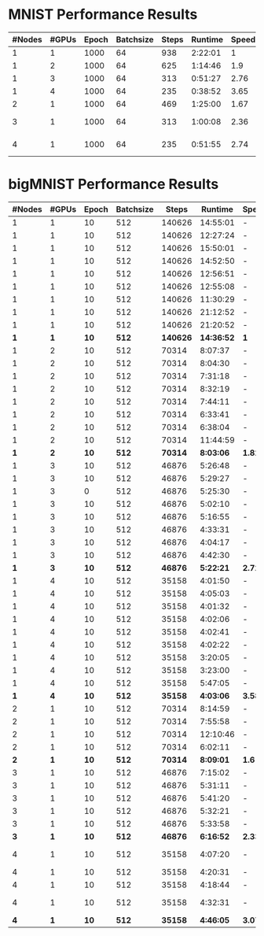 # MNIST Performance Results	
| #Nodes | #GPUs | Epoch | Batchsize | Steps | Runtime  | Speedup | Node(s) |
|--------|-------|-------|-----------|-------|----------|---------|---------|
| 1      | 1     | 1000  | 64        | 938   | 2:22:01  | 1       | gn03    |
| 1      | 2     | 1000  | 64        | 625   | 1:14:46  | 1.9     | gn03    |
| 1      | 3     | 1000  | 64        | 313   | 0:51:27  | 2.76    | gn02    |
| 1      | 4     | 1000  | 64        | 235   | 0:38:52  | 3.65    | gn05    |
| 2      | 1     | 1000  | 64        | 469   | 1:25:00  | 1.67    | gn[02,05] |
| 3      | 1     | 1000  | 64        | 313   | 1:00:08  | 2.36    | gn[01-03] |
| 4      | 1     | 1000  | 64        | 235   | 0:51:55  | 2.74    | gn[02-05] |

# bigMNIST Performance Results

| #Nodes | #GPUs | Epoch | Batchsize | Steps   | Runtime   | Speedup | Node(s)                                                                    |
|--------|-------|-------|-----------|---------|-----------|---------|---------------------------------------------------------------------------|
| 1      | 1     | 10    | 512       | 140626  | 14:55:01  | -       | gn01                                                                      |
| 1      | 1     | 10    | 512       | 140626  | 12:27:24  | -       | gn02                                                                      |
| 1      | 1     | 10    | 512       | 140626  | 15:50:01  | -       | gn03                                                                      |
| 1      | 1     | 10    | 512       | 140626  | 14:52:50  | -       | gn04                                                                      |
| 1      | 1     | 10    | 512       | 140626  | 12:56:51  | -       | gn05                                                                      |
| 1      | 1     | 10    | 512       | 140626  | 12:55:08  | -       | gn06                                                                      |
| 1      | 1     | 10    | 512       | 140626  | 11:30:29  | -       | gn07                                                                      |
| 1      | 1     | 10    | 512       | 140626  | 21:12:52  | -       | gn08                                                                      |
| 1      | 1     | 10    | 512       | 140626  | 21:20:52  | -       | gn09                                                                      |
| **1** | **1** | **10**| **512** | **140626**| **14:36:52**| **1** | **Avg** |
| 1      | 2     | 10    | 512       | 70314   | 8:07:37   | -       | gn01                                                                      |
| 1      | 2     | 10    | 512       | 70314   | 8:04:30   | -       | gn02                                                                      |
| 1      | 2     | 10    | 512       | 70314   | 7:31:18   | -       | gn03                                                                      |
| 1      | 2     | 10    | 512       | 70314   | 8:32:19   | -       | gn04                                                                      |
| 1      | 2     | 10    | 512       | 70314   | 7:44:11   | -       | gn05                                                                      |
| 1      | 2     | 10    | 512       | 70314   | 6:33:41   | -       | gn06                                                                      |
| 1      | 2     | 10    | 512       | 70314   | 6:38:04   | -       | gn07                                                                      |
| 1      | 2     | 10    | 512       | 70314   | 11:44:59  | -       | gn08                                                                      |
| **1** | **2** | **10**| **512** | **70314** | **8:03:06** | **1.82**| **Avg** |
| 1      | 3     | 10    | 512       | 46876   | 5:26:48   | -       | gn01                                                                      |
| 1      | 3     | 10    | 512       | 46876   | 5:29:27   | -       | gn02                                                                      |
| 1      | 3     | 0     | 512       | 46876   | 5:25:30   | -       | gn03                                                                      |
| 1      | 3     | 10    | 512       | 46876   | 5:02:10   | -       | gn04                                                                      |
| 1      | 3     | 10    | 512       | 46876   | 5:16:55   | -       | gn05                                                                      |
| 1      | 3     | 10    | 512       | 46876   | 4:33:31   | -       | gn06                                                                      |
| 1      | 3     | 10    | 512       | 46876   | 4:04:17   | -       | gn07                                                                      |
| 1      | 3     | 10    | 512       | 46876   | 4:42:30   | -       | gn08                                                                      |
| **1** | **3** | **10**| **512** | **46876** | **5:22:21** | **2.72**| **Avg** |
| 1      | 4     | 10    | 512       | 35158   | 4:01:50   | -       | gn01                                                                      |
| 1      | 4     | 10    | 512       | 35158   | 4:05:03   | -       | gn02                                                                      |
| 1      | 4     | 10    | 512       | 35158   | 4:01:32   | -       | gn03                                                                      |
| 1      | 4     | 10    | 512       | 35158   | 4:02:06   | -       | gn04                                                                      |
| 1      | 4     | 10    | 512       | 35158   | 4:02:41   | -       | gn05                                                                      |
| 1      | 4     | 10    | 512       | 35158   | 4:02:22   | -       | gn06                                                                      |
| 1      | 4     | 10    | 512       | 35158   | 3:20:05   | -       | gn07                                                                      |
| 1      | 4     | 10    | 512       | 35158   | 3:23:00   | -       | gn08                                                                      |
| 1      | 4     | 10    | 512       | 35158   | 5:47:05   | -       | gn09                                                                      |
| **1** | **4** | **10**| **512** | **35158** | **4:03:06** | **3.58**| **Avg** |
| 2      | 1     | 10    | 512       | 70314   | 8:14:59   | -       | gn[01,06]                                                                 |
| 2      | 1     | 10    | 512       | 70314   | 7:55:58   | -       | gn[02,09]                                                                 |
| 2      | 1     | 10    | 512       | 70314   | 12:10:46  | -       | gn[04,08]                                                                 |
| 2      | 1     | 10    | 512       | 70314   | 6:02:11   | -       | gn[05,07]                                                                 |
| **2** | **1** | **10**| **512** | **70314** | **8:09:01** | **1.6** | **Avg** |
| 3      | 1     | 10    | 512       | 46876   | 7:15:02   | -       | gn[01,04,08]                                                              |
| 3      | 1     | 10    | 512       | 46876   | 5:31:11   | -       | gn[01,04,08]                                                              |
| 3      | 1     | 10    | 512       | 46876   | 5:41:20   | -       | gn[02,07,09]                                                              |
| 3      | 1     | 10    | 512       | 46876   | 5:32:21   | -       | gn[02,07,09]                                                              |
| 3      | 1     | 10    | 512       | 46876   | 5:33:58   | -       | gn[03,05]                                                                 |
| **3** | **1** | **10**| **512** | **46876** | **6:16:52** | **2.33** | **Avg** |
| 4      | 1     | 10    | 512       | 35158   | 4:07:20   | -       | gn[01-02,07-08]                                                           |
| 4      | 1     | 10    | 512       | 35158   | 4:20:31   | -       | gn[03-06]                                                                 |
| 4      | 1     | 10    | 512       | 35158   | 4:18:44   | -       | gn[03-06]                                                                 |
| 4      | 1     | 10    | 512       | 35158   | 4:32:31   | -       | gn[03-07-09]                                                              |
| **4** | **1** | **10**| **512** | **35158** | **4:46:05** | **3.07** | **Avg** |
